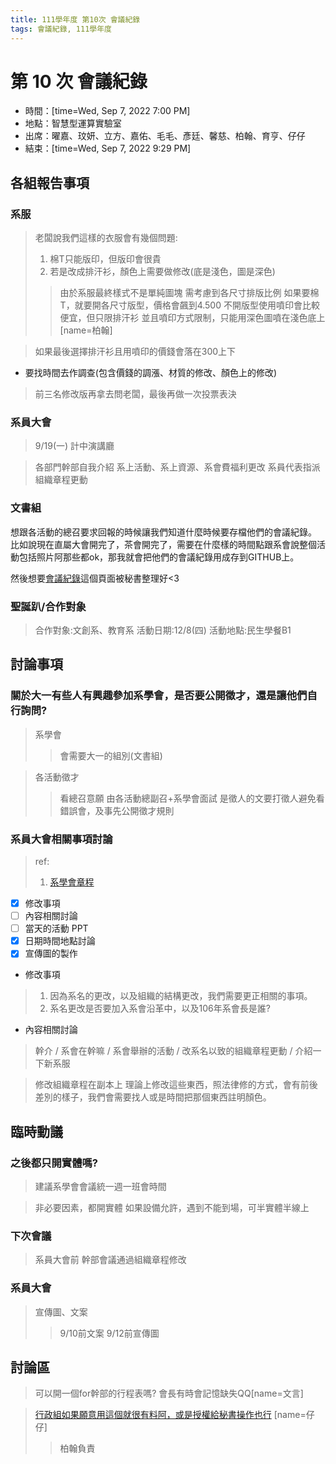 ```yaml
---
title: 111學年度 第10次 會議紀錄
tags: 會議紀錄, 111學年度
---
```


# 第 10 次 會議紀錄
- 時間：[time=Wed, Sep 7, 2022 7:00 PM]
- 地點：智慧型運算實驗室
- 出席：曜嘉、玟妍、立方、嘉佑、毛毛、彥廷、馨慈、柏翰、育亨、仔仔
- 結束：[time=Wed, Sep 7, 2022 9:29 PM]

## 各組報告事項


### 系服
> 老闆說我們這樣的衣服會有幾個問題:
> 1. 棉T只能版印，但版印會很貴
> 2. 若是改成排汗衫，顏色上需要做修改(底是淺色，圖是深色)
> 
> > 由於系服最終樣式不是單純圖塊
> > 需考慮到各尺寸排版比例
> > 如果要棉T，就要開各尺寸版型，價格會飆到4.500
> > 不開版型使用噴印會比較便宜，但只限排汗衫
> > 並且噴印方式限制，只能用深色圖噴在淺色底上[name=柏翰]

> 如果最後選擇排汗衫且用噴印的價錢會落在300上下
- 要找時間去作調查(包含價錢的調漲、材質的修改、顏色上的修改)

> 前三名修改版再拿去問老闆，最後再做一次投票表決

### 系員大會
> 9/19(一) 計中演講廳

> 各部門幹部自我介紹
> 系上活動、系上資源、系會費福利更改
> 系員代表指派
> 組織章程更動

### 文書組
想跟各活動的總召要求回報的時候讓我們知道什麼時候要存檔他們的會議紀錄。
比如說現在直屬大會開完了，茶會開完了，需要在什麼樣的時間點跟系會說整個活動包括照片阿那些都ok，那我就會把他們的會議紀錄用成存到GITHUB上。

然後想要[會議紀錄](https://hackmd.io/xv2cvXNZQrGTBHIAJdpOYQ)這個頁面被秘書整理好<3

### 聖誕趴/合作對象
> 合作對象:文創系、教育系
> 活動日期:12/8(四)
> 活動地點:民生學餐B1

## 討論事項

### 關於大一有些人有興趣參加系學會，是否要公開徵才，還是讓他們自行詢問?
> 系學會
> > 會需要大一的組別(文書組)

> 各活動徵才
> > 看總召意願
> > 由各活動總副召+系學會面試
> > 是徵人的文要打徵人避免看錯誤會，及事先公開徵才規則

### 系員大會相關事項討論
> ref:
> 1. [系學會章程](https://drive.google.com/drive/folders/10WgbhXhslFGQ0qxvg4VcVYqaq_Iy22jR)

- [X] 修改事項
- [ ] 內容相關討論
- [ ] 當天的活動 PPT
- [X] 日期時間地點討論
- [X] 宣傳圖的製作

<!-- -->
- 修改事項
> 1. 因為系名的更改，以及組織的結構更改，我們需要更正相關的事項。
> 2. 系名更改是否要加入系會沿革中，以及106年系會長是誰?

- 內容相關討論
> 幹介 / 系會在幹嘛 / 系會舉辦的活動 / 改系名以致的組織章程更動 / 介紹一下新系服

> 修改組織章程在副本上
> 理論上修改這些東西，照法律修的方式，會有前後差別的樣子，我們會需要找人或是時間把那個東西註明顏色。


## 臨時動議

### 之後都只開實體嗎?
> 建議系學會會議統一週一班會時間

> 非必要因素，都開實體
> 如果設備允許，遇到不能到場，可半實體半線上
### 下次會議
> 系員大會前
> 幹部會議通過組織章程修改

### 系員大會
> 宣傳圖、文案
>> 9/10前文案 
>> 9/12前宣傳圖

## 討論區

> 可以開一個for幹部的行程表嗎?
> 會長有時會記憶缺失QQ[name=文言]

> [行政組如果願意用這個就很有料阿，或是授權給秘書操作也行](https://support.google.com/a/answer/1626902?hl=zh-Hant)
> [name=仔仔]
> > 柏翰負責